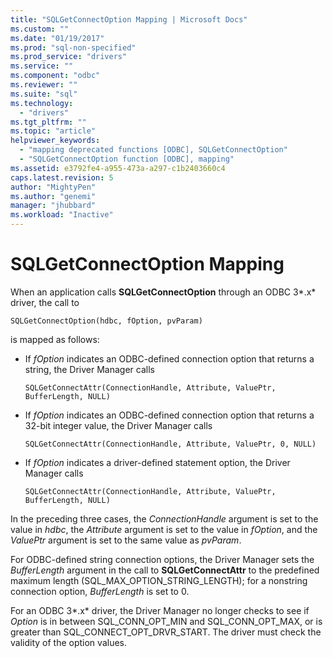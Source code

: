```yaml
---
title: "SQLGetConnectOption Mapping | Microsoft Docs"
ms.custom: ""
ms.date: "01/19/2017"
ms.prod: "sql-non-specified"
ms.prod_service: "drivers"
ms.service: ""
ms.component: "odbc"
ms.reviewer: ""
ms.suite: "sql"
ms.technology: 
  - "drivers"
ms.tgt_pltfrm: ""
ms.topic: "article"
helpviewer_keywords: 
  - "mapping deprecated functions [ODBC], SQLGetConnectOption"
  - "SQLGetConnectOption function [ODBC], mapping"
ms.assetid: e3792fe4-a955-473a-a297-c1b2403660c4
caps.latest.revision: 5
author: "MightyPen"
ms.author: "genemi"
manager: "jhubbard"
ms.workload: "Inactive"
---
```

# SQLGetConnectOption Mapping
When an application calls **SQLGetConnectOption** through an ODBC 3*.x* driver, the call to  
  
```  
SQLGetConnectOption(hdbc, fOption, pvParam)   
```  
  
 is mapped as follows:  
  
-   If *fOption* indicates an ODBC-defined connection option that returns a string, the Driver Manager calls  
  
    ```  
    SQLGetConnectAttr(ConnectionHandle, Attribute, ValuePtr, BufferLength, NULL)  
    ```  
  
-   If *fOption* indicates an ODBC-defined connection option that returns a 32-bit integer value, the Driver Manager calls  
  
    ```  
    SQLGetConnectAttr(ConnectionHandle, Attribute, ValuePtr, 0, NULL)  
    ```  
  
-   If *fOption* indicates a driver-defined statement option, the Driver Manager calls  
  
    ```  
    SQLGetConnectAttr(ConnectionHandle, Attribute, ValuePtr, BufferLength, NULL)  
    ```  
  
 In the preceding three cases, the *ConnectionHandle* argument is set to the value in *hdbc*, the *Attribute* argument is set to the value in *fOption*, and the *ValuePtr* argument is set to the same value as *pvParam*.  
  
 For ODBC-defined string connection options, the Driver Manager sets the *BufferLength* argument in the call to **SQLGetConnectAttr** to the predefined maximum length (SQL_MAX_OPTION_STRING_LENGTH); for a nonstring connection option, *BufferLength* is set to 0.  
  
 For an ODBC 3*.x* driver, the Driver Manager no longer checks to see if *Option* is in between SQL_CONN_OPT_MIN and SQL_CONN_OPT_MAX, or is greater than SQL_CONNECT_OPT_DRVR_START. The driver must check the validity of the option values.
